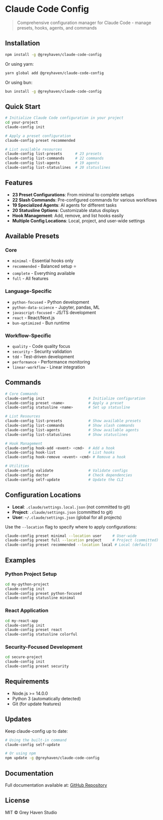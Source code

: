# Claude Code Config

> Comprehensive configuration manager for Claude Code - manage presets, hooks, agents, and commands

## Installation

```bash
npm install -g @greyhaven/claude-code-config
```

Or using yarn:
```bash
yarn global add @greyhaven/claude-code-config
```

Or using bun:
```bash
bun install -g @greyhaven/claude-code-config
```

## Quick Start

```bash
# Initialize Claude Code configuration in your project
cd your-project
claude-config init

# Apply a preset configuration
claude-config preset recommended

# List available resources
claude-config list-presets      # 23 presets
claude-config list-commands     # 22 commands  
claude-config list-agents       # 19 agents
claude-config list-statuslines  # 20 statuslines
```

## Features

- **23 Preset Configurations**: From minimal to complete setups
- **22 Slash Commands**: Pre-configured commands for various workflows
- **19 Specialized Agents**: AI agents for different tasks
- **20 Statusline Options**: Customizable status displays
- **Hook Management**: Add, remove, and list hooks easily
- **Multiple Config Locations**: Local, project, and user-wide settings

## Available Presets

### Core
- `minimal` - Essential hooks only
- `recommended` - Balanced setup ⭐
- `complete` - Everything available
- `full` - All features

### Language-Specific
- `python-focused` - Python development
- `python-data-science` - Jupyter, pandas, ML
- `javascript-focused` - JS/TS development
- `react` - React/Next.js
- `bun-optimized` - Bun runtime

### Workflow-Specific  
- `quality` - Code quality focus
- `security` - Security validation
- `tdd` - Test-driven development
- `performance` - Performance monitoring
- `linear-workflow` - Linear integration

## Commands

```bash
# Core Commands
claude-config init                    # Initialize configuration
claude-config preset <name>           # Apply a preset
claude-config statusline <name>       # Set up statusline

# List Resources
claude-config list-presets            # Show available presets
claude-config list-commands           # Show slash commands
claude-config list-agents             # Show available agents
claude-config list-statuslines        # Show statuslines

# Hook Management
claude-config hook-add <event> <cmd>  # Add a hook
claude-config hook-list               # List hooks
claude-config hook-remove <event> <cmd> # Remove a hook

# Utilities
claude-config validate                # Validate configs
claude-config doctor                  # Check dependencies
claude-config self-update             # Update the CLI
```

## Configuration Locations

- **Local**: `.claude/settings.local.json` (not committed to git)
- **Project**: `.claude/settings.json` (committed to git)
- **User**: `~/.claude/settings.json` (global for all projects)

Use the `--location` flag to specify where to apply configurations:

```bash
claude-config preset minimal --location user     # User-wide
claude-config preset full --location project     # Project (committed)
claude-config preset recommended --location local # Local (default)
```

## Examples

### Python Project Setup
```bash
cd my-python-project
claude-config init
claude-config preset python-focused
claude-config statusline minimal
```

### React Application
```bash
cd my-react-app
claude-config init  
claude-config preset react
claude-config statusline colorful
```

### Security-Focused Development
```bash
cd secure-project
claude-config init
claude-config preset security
```

## Requirements

- Node.js >= 14.0.0
- Python 3 (automatically detected)
- Git (for update features)

## Updates

Keep claude-config up to date:

```bash
# Using the built-in command
claude-config self-update

# Or using npm
npm update -g @greyhaven/claude-code-config
```

## Documentation

Full documentation available at: [GitHub Repository](https://github.com/grey-haven/grey-haven-claude-config)

## License

MIT © Grey Haven Studio